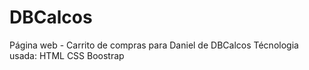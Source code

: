 # DBCalcos
 Página web - Carrito de compras para Daniel de DBCalcos
Técnologia usada:
HTML
CSS
Boostrap
